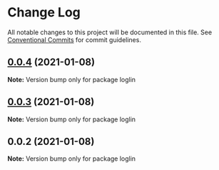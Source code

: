 # Change Log

All notable changes to this project will be documented in this file.
See [Conventional Commits](https://conventionalcommits.org) for commit guidelines.

## [0.0.4](https://github.com/loglin/loglin/compare/loglin@0.0.3...loglin@0.0.4) (2021-01-08)

**Note:** Version bump only for package loglin





## [0.0.3](https://github.com/loglin/loglin/compare/loglin@0.0.2...loglin@0.0.3) (2021-01-08)

**Note:** Version bump only for package loglin





## 0.0.2 (2021-01-08)

**Note:** Version bump only for package loglin
